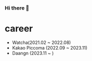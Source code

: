 ### Hi there 👋

# career
- Watcha(2021.02 ~ 2022.08)
- Kakao Piccoma (2022.09 ~ 2023.11)
- Daangn (2023.11 ~ )

